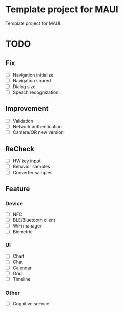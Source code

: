 # Template project for MAUI

Template project for MAUI.

# TODO

## Fix

- [ ] Navigation initialize
- [ ] Navigation shared
- [ ] Dialog size
- [ ] Speach recognization

## Improvement

- [ ] Validation
- [ ] Network authentication
- [ ] Camera/QR new version

## ReCheck

- [ ] HW key input
- [ ] Behavior samples
- [ ] Converter samples

## Feature

### Device

- [ ] NFC
- [ ] BLE/Bluetooth client
- [ ] WiFi manager
- [ ] Biometric

### UI

- [ ] Chart
- [ ] Chat
- [ ] Calendar
- [ ] Grid
- [ ] Timeline

### Other

- [ ] Cognitive service

